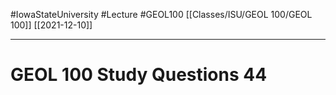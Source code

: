 
#IowaStateUniversity  #Lecture  #GEOL100
[[Classes/ISU/GEOL 100/GEOL 100]] [[2021-12-10]]

---


# GEOL 100 Study Questions 44


